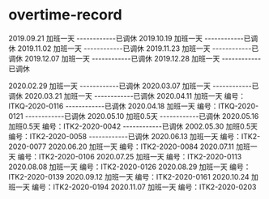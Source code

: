 # overtime-record
2019.09.21 加班一天		------------已调休
2019.10.19 加班一天		------------已调休
2019.11.02 加班一天		------------已调休
2019.11.23 加班一天		------------已调休
2019.12.07 加班一天		------------已调休
2019.12.28 加班一天		------------已调休

2020.02.29 加班一天		------------已调休
2020.03.07 加班一天		------------已调休
2020.03.21 加班一天		------------已调休
2020.04.11 加班一天  编号：ITKQ-2020-0116  ------------已调休
2020.04.18 加班一天  编号：ITKQ-2020-0121  ------------已调休
2020.05.10 加班0.5天						------------已调休
2020.05.16 加班0.5天 编号：ITK2-2020-0042	------------已调休
2002.05.30 加班0.5天 编号：ITK2-2020-0058	------------已调休
2020.06.13 加班一天  编号：ITK2-2020-0077
2020.06.20 加班一天  编号：ITK2-2020-0084
2020.07.11 加班一天  编号：ITK2-2020-0106
2020.07.25 加班一天  编号：ITK2-2020-0113
2020.08.08 加班一天  编号：ITK2-2020-0126
2020.08.29 加班一天  编号：ITK2-2020-0139
2020.09.12 加班一天  编号：ITK2-2020-0161
2020.10.24 加班一天  编号：ITK2-2020-0194
2020.11.07 加班一天  编号：ITK2-2020-0203

